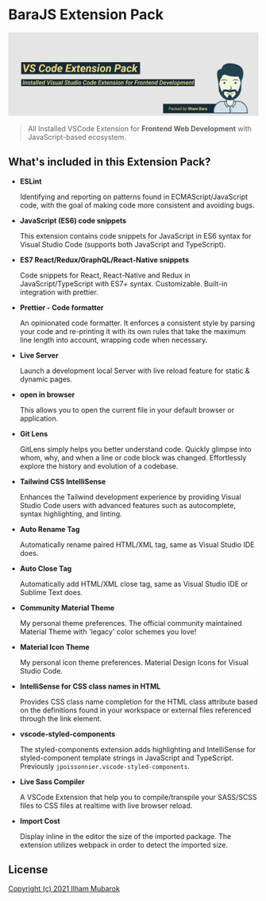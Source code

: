 # BaraJS Extension Pack

[![vscode-extension-pack](https://raw.githubusercontent.com/ilhambara/bara-js-extension-pack/master/vscode.png)](.)

> All Installed VSCode Extension for **Frontend Web Development** with JavaScript-based ecosystem.

## What's included in this Extension Pack?

- **ESLint**

  Identifying and reporting on patterns found in ECMAScript/JavaScript code, with the goal of making code more consistent and avoiding bugs.

- **JavaScript (ES6) code snippets**

  This extension contains code snippets for JavaScript in ES6 syntax for Visual Studio Code (supports both JavaScript and TypeScript).

- **ES7 React/Redux/GraphQL/React-Native snippets**

  Code snippets for React, React-Native and Redux in JavaScript/TypeScript with ES7+ syntax. Customizable. Built-in integration with prettier.

- **Prettier - Code formatter**

  An opinionated code formatter. It enforces a consistent style by parsing your code and re-printing it with its own rules that take the maximum line length into account, wrapping code when necessary.

- **Live Server**

  Launch a development local Server with live reload feature for static & dynamic pages.

- **open in browser**

  This allows you to open the current file in your default browser or application.

- **Git Lens**

  GitLens simply helps you better understand code. Quickly glimpse into whom, why, and when a line or code block was changed. Effortlessly explore the history and evolution of a codebase.

- **Tailwind CSS IntelliSense**

  Enhances the Tailwind development experience by providing Visual Studio Code users with advanced features such as autocomplete, syntax highlighting, and linting.

- **Auto Rename Tag**

  Automatically rename paired HTML/XML tag, same as Visual Studio IDE does.

- **Auto Close Tag**

  Automatically add HTML/XML close tag, same as Visual Studio IDE or Sublime Text does.

- **Community Material Theme**

  My personal theme preferences. The official community maintained Material Theme with 'legacy' color schemes you love!

- **Material Icon Theme**

  My personal icon theme preferences. Material Design Icons for Visual Studio Code.

- **IntelliSense for CSS class names in HTML**

  Provides CSS class name completion for the HTML class attribute based on the definitions found in your workspace or external files referenced through the link element.

- **vscode-styled-components**

  The styled-components extension adds highlighting and IntelliSense for styled-component template strings in JavaScript and TypeScript. Previously `jpoissonnier.vscode-styled-components`.

- **Live Sass Compiler**

  A VSCode Extension that help you to compile/transpile your SASS/SCSS files to CSS files at realtime with live browser reload.

- **Import Cost**

  Display inline in the editor the size of the imported package. The extension utilizes webpack in order to detect the imported size.

## License

[Copyright (c) 2021 Ilham Mubarok](https://github.com/ilhambara/bara-js-extension-pack/blob/master/LICENSE)
